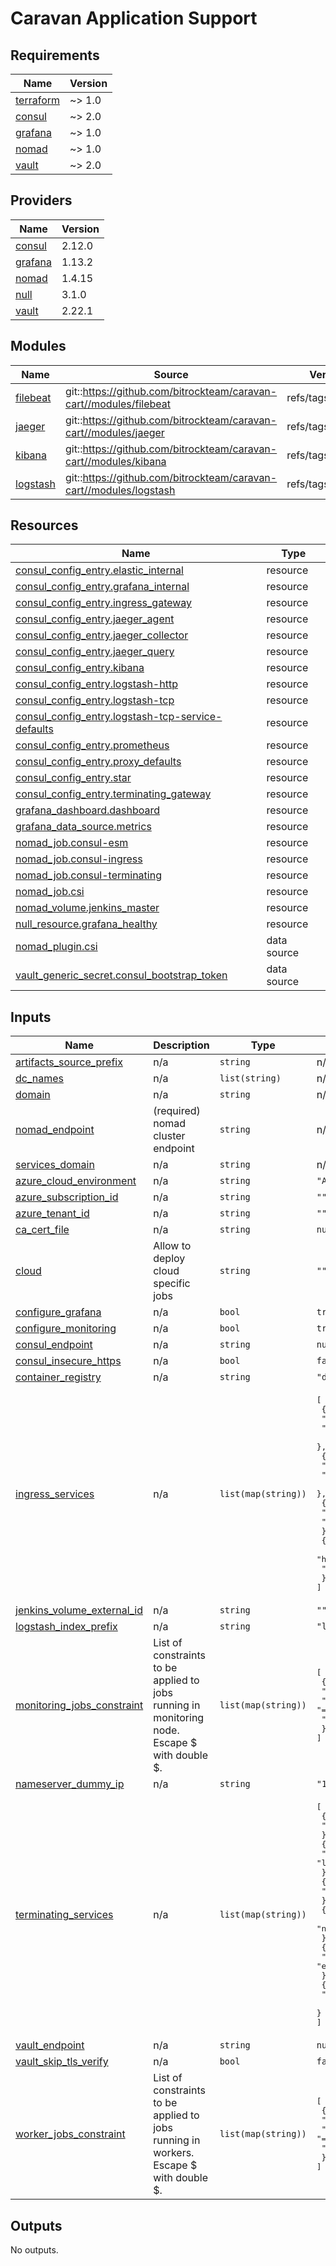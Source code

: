 # Caravan Application Support

<!-- BEGINNING OF PRE-COMMIT-TERRAFORM DOCS HOOK -->
## Requirements

| Name | Version |
|------|---------|
| <a name="requirement_terraform"></a> [terraform](#requirement\_terraform) | ~> 1.0 |
| <a name="requirement_consul"></a> [consul](#requirement\_consul) | ~> 2.0 |
| <a name="requirement_grafana"></a> [grafana](#requirement\_grafana) | ~> 1.0 |
| <a name="requirement_nomad"></a> [nomad](#requirement\_nomad) | ~> 1.0 |
| <a name="requirement_vault"></a> [vault](#requirement\_vault) | ~> 2.0 |

## Providers

| Name | Version |
|------|---------|
| <a name="provider_consul"></a> [consul](#provider\_consul) | 2.12.0 |
| <a name="provider_grafana"></a> [grafana](#provider\_grafana) | 1.13.2 |
| <a name="provider_nomad"></a> [nomad](#provider\_nomad) | 1.4.15 |
| <a name="provider_null"></a> [null](#provider\_null) | 3.1.0 |
| <a name="provider_vault"></a> [vault](#provider\_vault) | 2.22.1 |

## Modules

| Name | Source | Version |
|------|--------|---------|
| <a name="module_filebeat"></a> [filebeat](#module\_filebeat) | git::https://github.com/bitrockteam/caravan-cart//modules/filebeat | refs/tags/v0.3.7 |
| <a name="module_jaeger"></a> [jaeger](#module\_jaeger) | git::https://github.com/bitrockteam/caravan-cart//modules/jaeger | refs/tags/v0.4.5 |
| <a name="module_kibana"></a> [kibana](#module\_kibana) | git::https://github.com/bitrockteam/caravan-cart//modules/kibana | refs/tags/v0.4.12 |
| <a name="module_logstash"></a> [logstash](#module\_logstash) | git::https://github.com/bitrockteam/caravan-cart//modules/logstash | refs/tags/v0.3.7 |

## Resources

| Name | Type |
|------|------|
| [consul_config_entry.elastic_internal](https://registry.terraform.io/providers/hashicorp/consul/latest/docs/resources/config_entry) | resource |
| [consul_config_entry.grafana_internal](https://registry.terraform.io/providers/hashicorp/consul/latest/docs/resources/config_entry) | resource |
| [consul_config_entry.ingress_gateway](https://registry.terraform.io/providers/hashicorp/consul/latest/docs/resources/config_entry) | resource |
| [consul_config_entry.jaeger_agent](https://registry.terraform.io/providers/hashicorp/consul/latest/docs/resources/config_entry) | resource |
| [consul_config_entry.jaeger_collector](https://registry.terraform.io/providers/hashicorp/consul/latest/docs/resources/config_entry) | resource |
| [consul_config_entry.jaeger_query](https://registry.terraform.io/providers/hashicorp/consul/latest/docs/resources/config_entry) | resource |
| [consul_config_entry.kibana](https://registry.terraform.io/providers/hashicorp/consul/latest/docs/resources/config_entry) | resource |
| [consul_config_entry.logstash-http](https://registry.terraform.io/providers/hashicorp/consul/latest/docs/resources/config_entry) | resource |
| [consul_config_entry.logstash-tcp](https://registry.terraform.io/providers/hashicorp/consul/latest/docs/resources/config_entry) | resource |
| [consul_config_entry.logstash-tcp-service-defaults](https://registry.terraform.io/providers/hashicorp/consul/latest/docs/resources/config_entry) | resource |
| [consul_config_entry.prometheus](https://registry.terraform.io/providers/hashicorp/consul/latest/docs/resources/config_entry) | resource |
| [consul_config_entry.proxy_defaults](https://registry.terraform.io/providers/hashicorp/consul/latest/docs/resources/config_entry) | resource |
| [consul_config_entry.star](https://registry.terraform.io/providers/hashicorp/consul/latest/docs/resources/config_entry) | resource |
| [consul_config_entry.terminating_gateway](https://registry.terraform.io/providers/hashicorp/consul/latest/docs/resources/config_entry) | resource |
| [grafana_dashboard.dashboard](https://registry.terraform.io/providers/grafana/grafana/latest/docs/resources/dashboard) | resource |
| [grafana_data_source.metrics](https://registry.terraform.io/providers/grafana/grafana/latest/docs/resources/data_source) | resource |
| [nomad_job.consul-esm](https://registry.terraform.io/providers/hashicorp/nomad/latest/docs/resources/job) | resource |
| [nomad_job.consul-ingress](https://registry.terraform.io/providers/hashicorp/nomad/latest/docs/resources/job) | resource |
| [nomad_job.consul-terminating](https://registry.terraform.io/providers/hashicorp/nomad/latest/docs/resources/job) | resource |
| [nomad_job.csi](https://registry.terraform.io/providers/hashicorp/nomad/latest/docs/resources/job) | resource |
| [nomad_volume.jenkins_master](https://registry.terraform.io/providers/hashicorp/nomad/latest/docs/resources/volume) | resource |
| [null_resource.grafana_healthy](https://registry.terraform.io/providers/hashicorp/null/latest/docs/resources/resource) | resource |
| [nomad_plugin.csi](https://registry.terraform.io/providers/hashicorp/nomad/latest/docs/data-sources/plugin) | data source |
| [vault_generic_secret.consul_bootstrap_token](https://registry.terraform.io/providers/hashicorp/vault/latest/docs/data-sources/generic_secret) | data source |

## Inputs

| Name | Description | Type | Default | Required |
|------|-------------|------|---------|:--------:|
| <a name="input_artifacts_source_prefix"></a> [artifacts\_source\_prefix](#input\_artifacts\_source\_prefix) | n/a | `string` | n/a | yes |
| <a name="input_dc_names"></a> [dc\_names](#input\_dc\_names) | n/a | `list(string)` | n/a | yes |
| <a name="input_domain"></a> [domain](#input\_domain) | n/a | `string` | n/a | yes |
| <a name="input_nomad_endpoint"></a> [nomad\_endpoint](#input\_nomad\_endpoint) | (required) nomad cluster endpoint | `string` | n/a | yes |
| <a name="input_services_domain"></a> [services\_domain](#input\_services\_domain) | n/a | `string` | n/a | yes |
| <a name="input_azure_cloud_environment"></a> [azure\_cloud\_environment](#input\_azure\_cloud\_environment) | n/a | `string` | `"AzurePublicCloud"` | no |
| <a name="input_azure_subscription_id"></a> [azure\_subscription\_id](#input\_azure\_subscription\_id) | n/a | `string` | `""` | no |
| <a name="input_azure_tenant_id"></a> [azure\_tenant\_id](#input\_azure\_tenant\_id) | n/a | `string` | `""` | no |
| <a name="input_ca_cert_file"></a> [ca\_cert\_file](#input\_ca\_cert\_file) | n/a | `string` | `null` | no |
| <a name="input_cloud"></a> [cloud](#input\_cloud) | Allow to deploy cloud specific jobs | `string` | `""` | no |
| <a name="input_configure_grafana"></a> [configure\_grafana](#input\_configure\_grafana) | n/a | `bool` | `true` | no |
| <a name="input_configure_monitoring"></a> [configure\_monitoring](#input\_configure\_monitoring) | n/a | `bool` | `true` | no |
| <a name="input_consul_endpoint"></a> [consul\_endpoint](#input\_consul\_endpoint) | n/a | `string` | `null` | no |
| <a name="input_consul_insecure_https"></a> [consul\_insecure\_https](#input\_consul\_insecure\_https) | n/a | `bool` | `false` | no |
| <a name="input_container_registry"></a> [container\_registry](#input\_container\_registry) | n/a | `string` | `"docker.io"` | no |
| <a name="input_ingress_services"></a> [ingress\_services](#input\_ingress\_services) | n/a | `list(map(string))` | <pre>[<br>  {<br>    "host": "jaeger",<br>    "name": "jaeger-query"<br>  },<br>  {<br>    "host": "grafana",<br>    "name": "grafana-internal"<br>  },<br>  {<br>    "host": "kibana",<br>    "name": "kibana"<br>  },<br>  {<br>    "host": "prometheus",<br>    "name": "prometheus"<br>  }<br>]</pre> | no |
| <a name="input_jenkins_volume_external_id"></a> [jenkins\_volume\_external\_id](#input\_jenkins\_volume\_external\_id) | n/a | `string` | `""` | no |
| <a name="input_logstash_index_prefix"></a> [logstash\_index\_prefix](#input\_logstash\_index\_prefix) | n/a | `string` | `"logs-"` | no |
| <a name="input_monitoring_jobs_constraint"></a> [monitoring\_jobs\_constraint](#input\_monitoring\_jobs\_constraint) | List of constraints to be applied to jobs running in monitoring node. Escape $ with double $. | `list(map(string))` | <pre>[<br>  {<br>    "attribute": "${meta.nodeType}",<br>    "operator": "=",<br>    "value": "monitoring"<br>  }<br>]</pre> | no |
| <a name="input_nameserver_dummy_ip"></a> [nameserver\_dummy\_ip](#input\_nameserver\_dummy\_ip) | n/a | `string` | `"192.168.0.1"` | no |
| <a name="input_terminating_services"></a> [terminating\_services](#input\_terminating\_services) | n/a | `list(map(string))` | <pre>[<br>  {<br>    "name": "logstash-tcp"<br>  },<br>  {<br>    "name": "logstash-http"<br>  },<br>  {<br>    "name": "jaeger-query"<br>  },<br>  {<br>    "name": "grafana-internal"<br>  },<br>  {<br>    "name": "elastic-internal"<br>  },<br>  {<br>    "name": "prometheus"<br>  }<br>]</pre> | no |
| <a name="input_vault_endpoint"></a> [vault\_endpoint](#input\_vault\_endpoint) | n/a | `string` | `null` | no |
| <a name="input_vault_skip_tls_verify"></a> [vault\_skip\_tls\_verify](#input\_vault\_skip\_tls\_verify) | n/a | `bool` | `false` | no |
| <a name="input_worker_jobs_constraint"></a> [worker\_jobs\_constraint](#input\_worker\_jobs\_constraint) | List of constraints to be applied to jobs running in workers. Escape $ with double $. | `list(map(string))` | <pre>[<br>  {<br>    "attribute": "${meta.nodeType}",<br>    "operator": "=",<br>    "value": "worker"<br>  }<br>]</pre> | no |

## Outputs

No outputs.
<!-- END OF PRE-COMMIT-TERRAFORM DOCS HOOK -->
